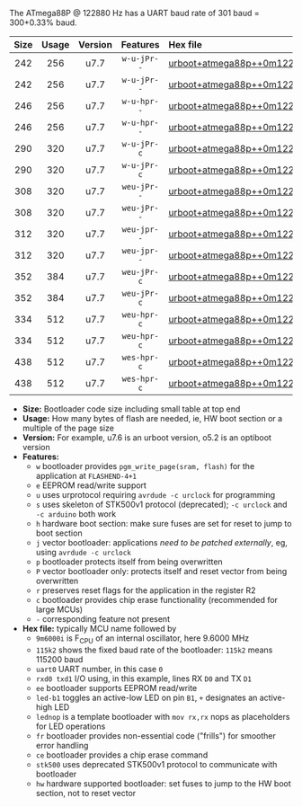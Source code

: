 The ATmega88P @ 122880 Hz has a UART baud rate of 301 baud = 300+0.33% baud.

|Size|Usage|Version|Features|Hex file|
|:-:|:-:|:-:|:-:|:--|
|242|256|u7.7|`w-u-jPr--`|[urboot+atmega88p++0m122880i++++0k3_uart0_rxd0_txd1_led+b5.hex](https://raw.githubusercontent.com/stefanrueger/urboot.hex/main/mcus/atmega88p/internal_oscillator/fint++0m122880_Hz/br++++0k3_bps/urboot+atmega88p++0m122880i++++0k3_uart0_rxd0_txd1_led+b5.hex)|
|242|256|u7.7|`w-u-jPr--`|[urboot+atmega88p++0m122880i++++0k3_uart0_rxd0_txd1_lednop.hex](https://raw.githubusercontent.com/stefanrueger/urboot.hex/main/mcus/atmega88p/internal_oscillator/fint++0m122880_Hz/br++++0k3_bps/urboot+atmega88p++0m122880i++++0k3_uart0_rxd0_txd1_lednop.hex)|
|246|256|u7.7|`w-u-hpr--`|[urboot+atmega88p++0m122880i++++0k3_uart0_rxd0_txd1_led+b5_fr_hw.hex](https://raw.githubusercontent.com/stefanrueger/urboot.hex/main/mcus/atmega88p/internal_oscillator/fint++0m122880_Hz/br++++0k3_bps/urboot+atmega88p++0m122880i++++0k3_uart0_rxd0_txd1_led+b5_fr_hw.hex)|
|246|256|u7.7|`w-u-hpr--`|[urboot+atmega88p++0m122880i++++0k3_uart0_rxd0_txd1_lednop_fr_hw.hex](https://raw.githubusercontent.com/stefanrueger/urboot.hex/main/mcus/atmega88p/internal_oscillator/fint++0m122880_Hz/br++++0k3_bps/urboot+atmega88p++0m122880i++++0k3_uart0_rxd0_txd1_lednop_fr_hw.hex)|
|290|320|u7.7|`w-u-jPr-c`|[urboot+atmega88p++0m122880i++++0k3_uart0_rxd0_txd1_led+b5_fr_ce.hex](https://raw.githubusercontent.com/stefanrueger/urboot.hex/main/mcus/atmega88p/internal_oscillator/fint++0m122880_Hz/br++++0k3_bps/urboot+atmega88p++0m122880i++++0k3_uart0_rxd0_txd1_led+b5_fr_ce.hex)|
|290|320|u7.7|`w-u-jPr-c`|[urboot+atmega88p++0m122880i++++0k3_uart0_rxd0_txd1_lednop_fr_ce.hex](https://raw.githubusercontent.com/stefanrueger/urboot.hex/main/mcus/atmega88p/internal_oscillator/fint++0m122880_Hz/br++++0k3_bps/urboot+atmega88p++0m122880i++++0k3_uart0_rxd0_txd1_lednop_fr_ce.hex)|
|308|320|u7.7|`weu-jPr--`|[urboot+atmega88p++0m122880i++++0k3_uart0_rxd0_txd1_ee_led+b5.hex](https://raw.githubusercontent.com/stefanrueger/urboot.hex/main/mcus/atmega88p/internal_oscillator/fint++0m122880_Hz/br++++0k3_bps/urboot+atmega88p++0m122880i++++0k3_uart0_rxd0_txd1_ee_led+b5.hex)|
|308|320|u7.7|`weu-jPr--`|[urboot+atmega88p++0m122880i++++0k3_uart0_rxd0_txd1_ee_lednop.hex](https://raw.githubusercontent.com/stefanrueger/urboot.hex/main/mcus/atmega88p/internal_oscillator/fint++0m122880_Hz/br++++0k3_bps/urboot+atmega88p++0m122880i++++0k3_uart0_rxd0_txd1_ee_lednop.hex)|
|312|320|u7.7|`weu-jpr--`|[urboot+atmega88p++0m122880i++++0k3_uart0_rxd0_txd1_ee_led+b5_fr.hex](https://raw.githubusercontent.com/stefanrueger/urboot.hex/main/mcus/atmega88p/internal_oscillator/fint++0m122880_Hz/br++++0k3_bps/urboot+atmega88p++0m122880i++++0k3_uart0_rxd0_txd1_ee_led+b5_fr.hex)|
|312|320|u7.7|`weu-jpr--`|[urboot+atmega88p++0m122880i++++0k3_uart0_rxd0_txd1_ee_lednop_fr.hex](https://raw.githubusercontent.com/stefanrueger/urboot.hex/main/mcus/atmega88p/internal_oscillator/fint++0m122880_Hz/br++++0k3_bps/urboot+atmega88p++0m122880i++++0k3_uart0_rxd0_txd1_ee_lednop_fr.hex)|
|352|384|u7.7|`weu-jPr-c`|[urboot+atmega88p++0m122880i++++0k3_uart0_rxd0_txd1_ee_led+b5_fr_ce.hex](https://raw.githubusercontent.com/stefanrueger/urboot.hex/main/mcus/atmega88p/internal_oscillator/fint++0m122880_Hz/br++++0k3_bps/urboot+atmega88p++0m122880i++++0k3_uart0_rxd0_txd1_ee_led+b5_fr_ce.hex)|
|352|384|u7.7|`weu-jPr-c`|[urboot+atmega88p++0m122880i++++0k3_uart0_rxd0_txd1_ee_lednop_fr_ce.hex](https://raw.githubusercontent.com/stefanrueger/urboot.hex/main/mcus/atmega88p/internal_oscillator/fint++0m122880_Hz/br++++0k3_bps/urboot+atmega88p++0m122880i++++0k3_uart0_rxd0_txd1_ee_lednop_fr_ce.hex)|
|334|512|u7.7|`weu-hpr-c`|[urboot+atmega88p++0m122880i++++0k3_uart0_rxd0_txd1_ee_led+b5_fr_ce_hw.hex](https://raw.githubusercontent.com/stefanrueger/urboot.hex/main/mcus/atmega88p/internal_oscillator/fint++0m122880_Hz/br++++0k3_bps/urboot+atmega88p++0m122880i++++0k3_uart0_rxd0_txd1_ee_led+b5_fr_ce_hw.hex)|
|334|512|u7.7|`weu-hpr-c`|[urboot+atmega88p++0m122880i++++0k3_uart0_rxd0_txd1_ee_lednop_fr_ce_hw.hex](https://raw.githubusercontent.com/stefanrueger/urboot.hex/main/mcus/atmega88p/internal_oscillator/fint++0m122880_Hz/br++++0k3_bps/urboot+atmega88p++0m122880i++++0k3_uart0_rxd0_txd1_ee_lednop_fr_ce_hw.hex)|
|438|512|u7.7|`wes-hpr-c`|[urboot+atmega88p++0m122880i++++0k3_uart0_rxd0_txd1_ee_led+b5_fr_ce_stk500_hw.hex](https://raw.githubusercontent.com/stefanrueger/urboot.hex/main/mcus/atmega88p/internal_oscillator/fint++0m122880_Hz/br++++0k3_bps/urboot+atmega88p++0m122880i++++0k3_uart0_rxd0_txd1_ee_led+b5_fr_ce_stk500_hw.hex)|
|438|512|u7.7|`wes-hpr-c`|[urboot+atmega88p++0m122880i++++0k3_uart0_rxd0_txd1_ee_lednop_fr_ce_stk500_hw.hex](https://raw.githubusercontent.com/stefanrueger/urboot.hex/main/mcus/atmega88p/internal_oscillator/fint++0m122880_Hz/br++++0k3_bps/urboot+atmega88p++0m122880i++++0k3_uart0_rxd0_txd1_ee_lednop_fr_ce_stk500_hw.hex)|

- **Size:** Bootloader code size including small table at top end
- **Usage:** How many bytes of flash are needed, ie, HW boot section or a multiple of the page size
- **Version:** For example, u7.6 is an urboot version, o5.2 is an optiboot version
- **Features:**
  + `w` bootloader provides `pgm_write_page(sram, flash)` for the application at `FLASHEND-4+1`
  + `e` EEPROM read/write support
  + `u` uses urprotocol requiring `avrdude -c urclock` for programming
  + `s` uses skeleton of STK500v1 protocol (deprecated); `-c urclock` and `-c arduino` both work
  + `h` hardware boot section: make sure fuses are set for reset to jump to boot section
  + `j` vector bootloader: applications *need to be patched externally*, eg, using `avrdude -c urclock`
  + `p` bootloader protects itself from being overwritten
  + `P` vector bootloader only: protects itself and reset vector from being overwritten
  + `r` preserves reset flags for the application in the register R2
  + `c` bootloader provides chip erase functionality (recommended for large MCUs)
  + `-` corresponding feature not present
- **Hex file:** typically MCU name followed by
  + `9m6000i` is F<sub>CPU</sub> of an internal oscillator, here 9.6000 MHz
  + `115k2` shows the fixed baud rate of the bootloader: `115k2` means 115200 baud
  + `uart0` UART number, in this case `0`
  + `rxd0 txd1` I/O using, in this example, lines RX `D0` and TX `D1`
  + `ee` bootloader supports EEPROM read/write
  + `led-b1` toggles an active-low LED on pin `B1`, `+` designates an active-high LED
  + `lednop` is a template bootloader with `mov rx,rx` nops as placeholders for LED operations
  + `fr` bootloader provides non-essential code ("frills") for smoother error handling
  + `ce` bootloader provides a chip erase command
  + `stk500` uses deprecated STK500v1 protocol to communicate with bootloader
  + `hw` hardware supported bootloader: set fuses to jump to the HW boot section, not to reset vector
